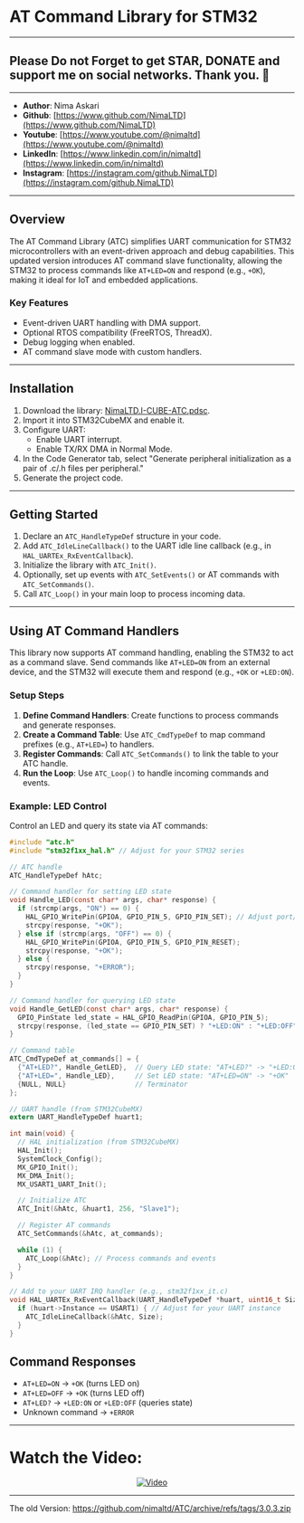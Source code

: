 # AT Command Library for STM32  
---  
## Please Do not Forget to get STAR, DONATE and support me on social networks. Thank you. :sparkling_heart:  
---   
- **Author**: Nima Askari  
- **Github**: [https://www.github.com/NimaLTD](https://www.github.com/NimaLTD)  
- **Youtube**: [https://www.youtube.com/@nimaltd](https://www.youtube.com/@nimaltd)  
- **LinkedIn**: [https://www.linkedin.com/in/nimaltd](https://www.linkedin.com/in/nimaltd)  
- **Instagram**: [https://instagram.com/github.NimaLTD](https://instagram.com/github.NimaLTD)  
---
## Overview
The AT Command Library (ATC) simplifies UART communication for STM32 microcontrollers with an event-driven approach and debug capabilities. This updated version introduces AT command slave functionality, allowing the STM32 to process commands like `AT+LED=ON` and respond (e.g., `+OK`), making it ideal for IoT and embedded applications.

### Key Features
- Event-driven UART handling with DMA support.
- Optional RTOS compatibility (FreeRTOS, ThreadX).
- Debug logging when enabled.
- AT command slave mode with custom handlers.

---

## Installation
1. Download the library: [NimaLTD.I-CUBE-ATC.pdsc](https://github.com/nimaltd/STM32-PACK/raw/main/ATC/NimaLTD.I-CUBE-ATC.pdsc).
2. Import it into STM32CubeMX and enable it.
3. Configure UART:
   - Enable UART interrupt.
   - Enable TX/RX DMA in Normal Mode.
4. In the Code Generator tab, select "Generate peripheral initialization as a pair of .c/.h files per peripheral."
5. Generate the project code.

---

## Getting Started
1. Declare an `ATC_HandleTypeDef` structure in your code.
2. Add `ATC_IdleLineCallback()` to the UART idle line callback (e.g., in `HAL_UARTEx_RxEventCallback`).
3. Initialize the library with `ATC_Init()`.
4. Optionally, set up events with `ATC_SetEvents()` or AT commands with `ATC_SetCommands()`.
5. Call `ATC_Loop()` in your main loop to process incoming data.

---

## Using AT Command Handlers
This library now supports AT command handling, enabling the STM32 to act as a command slave. Send commands like `AT+LED=ON` from an external device, and the STM32 will execute them and respond (e.g., `+OK` or `+LED:ON`).

### Setup Steps
1. **Define Command Handlers**: Create functions to process commands and generate responses.
2. **Create a Command Table**: Use `ATC_CmdTypeDef` to map command prefixes (e.g., `AT+LED=`) to handlers.
3. **Register Commands**: Call `ATC_SetCommands()` to link the table to your ATC handle.
4. **Run the Loop**: Use `ATC_Loop()` to handle incoming commands and events.

### Example: LED Control
Control an LED and query its state via AT commands:

```c
#include "atc.h"
#include "stm32f1xx_hal.h" // Adjust for your STM32 series

// ATC handle
ATC_HandleTypeDef hAtc;

// Command handler for setting LED state
void Handle_LED(const char* args, char* response) {
  if (strcmp(args, "ON") == 0) {
    HAL_GPIO_WritePin(GPIOA, GPIO_PIN_5, GPIO_PIN_SET); // Adjust port/pin
    strcpy(response, "+OK");
  } else if (strcmp(args, "OFF") == 0) {
    HAL_GPIO_WritePin(GPIOA, GPIO_PIN_5, GPIO_PIN_RESET);
    strcpy(response, "+OK");
  } else {
    strcpy(response, "+ERROR");
  }
}

// Command handler for querying LED state
void Handle_GetLED(const char* args, char* response) {
  GPIO_PinState led_state = HAL_GPIO_ReadPin(GPIOA, GPIO_PIN_5);
  strcpy(response, (led_state == GPIO_PIN_SET) ? "+LED:ON" : "+LED:OFF");
}

// Command table
ATC_CmdTypeDef at_commands[] = {
  {"AT+LED?", Handle_GetLED},  // Query LED state: "AT+LED?" -> "+LED:ON"
  {"AT+LED=", Handle_LED},     // Set LED state: "AT+LED=ON" -> "+OK"
  {NULL, NULL}                 // Terminator
};

// UART handle (from STM32CubeMX)
extern UART_HandleTypeDef huart1;

int main(void) {
  // HAL initialization (from STM32CubeMX)
  HAL_Init();
  SystemClock_Config();
  MX_GPIO_Init();
  MX_DMA_Init();
  MX_USART1_UART_Init();

  // Initialize ATC
  ATC_Init(&hAtc, &huart1, 256, "Slave1");

  // Register AT commands
  ATC_SetCommands(&hAtc, at_commands);

  while (1) {
    ATC_Loop(&hAtc); // Process commands and events
  }
}

// Add to your UART IRQ handler (e.g., stm32f1xx_it.c)
void HAL_UARTEx_RxEventCallback(UART_HandleTypeDef *huart, uint16_t Size) {
  if (huart->Instance == USART1) { // Adjust for your UART instance
    ATC_IdleLineCallback(&hAtc, Size);
  }
}
```

## Command Responses
- `AT+LED=ON` → `+OK` (turns LED on)
- `AT+LED=OFF` → `+OK` (turns LED off)
- `AT+LED?` → `+LED:ON` or `+LED:OFF` (queries state)
- Unknown command → `+ERROR`

---

# Watch the Video:

<div align="center">
  <a href="https://www.youtube.com/watch?v=Wz_oWqmAEo8"><img src="https://img.youtube.com/vi/Wz_oWqmAEo8/0.jpg" alt="Video"></a>
</div>

---
The old Version: https://github.com/nimaltd/ATC/archive/refs/tags/3.0.3.zip 


